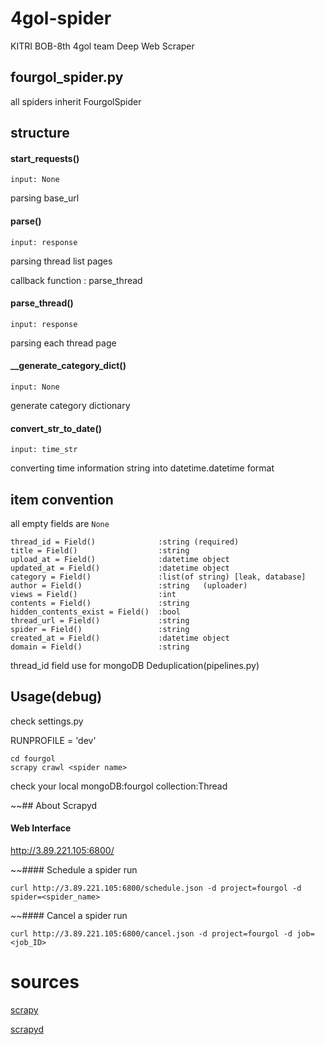 # 4gol-spider

KITRI BOB-8th 4gol team Deep Web Scraper

## fourgol_spider.py
all spiders inherit FourgolSpider

## structure
#### start_requests()
`input: None`

parsing base_url

#### parse()
`input: response`

parsing thread list pages

callback function : parse_thread

#### parse_thread()
`input: response`

parsing each thread page

#### __generate_category_dict()
`input: None`

generate category dictionary

#### convert_str_to_date()
`input: time_str`

converting time information string into datetime.datetime format 

## item convention
all empty fields are `None`
```
thread_id = Field()              :string (required)
title = Field()                  :string
upload_at = Field()              :datetime object
updated_at = Field()             :datetime object
category = Field()               :list(of string) [leak, database]
author = Field()                 :string   (uploader)
views = Field()                  :int
contents = Field()               :string
hidden_contents_exist = Field()  :bool
thread_url = Field()             :string
spider = Field()                 :string
created_at = Field()             :datetime object
domain = Field()                 :string 
```
thread_id field use for mongoDB Deduplication(pipelines.py)
## Usage(debug)

check settings.py

RUNPROFILE = 'dev'

```
cd fourgol
scrapy crawl <spider name>
```
check your local mongoDB:fourgol collection:Thread 

~~## About Scrapyd
#### Web Interface
http://3.89.221.105:6800/

~~#### Schedule a spider run
```
curl http://3.89.221.105:6800/schedule.json -d project=fourgol -d spider=<spider_name>
```

~~#### Cancel a spider run
```
curl http://3.89.221.105:6800/cancel.json -d project=fourgol -d job=<job_ID>
```

# sources
[scrapy](https://scrapy.org/)

[scrapyd](https://scrapyd.readthedocs.io/en/stable/#)
